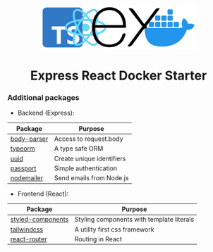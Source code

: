 <p align="center"><img src="./logo.png" height="100"></img></p>
<h1 align="center">Express React Docker Starter</h1>

### Additional packages
* Backend (Express):

|Package|Purpose|
|-|-|
|[body-parser](https://www.npmjs.com/package/body-parser)| Access to request.body |
|[typeorm](https://www.npmjs.com/package/body-parser)| A type safe ORM |
| [uuid](https://www.npmjs.com/package/uuid) | Create unique identifiers |
| [passport](https://www.npmjs.com/package/passport) | Simple authentication |
| [nodemailer](https://www.npmjs.com/package/nodemailer) | Send emails  from Node.js|
* Frontend (React):

|Package|Purpose|
|-|-|
|[styled-components](https://www.npmjs.com/package/styled-components)| Styling components with template literals |
|[tailwindcss](https://tailwindcss.com/docs/installation) | A utility first css framework |
| [react-router](https://www.npmjs.com/package/react-router) | Routing in React|
